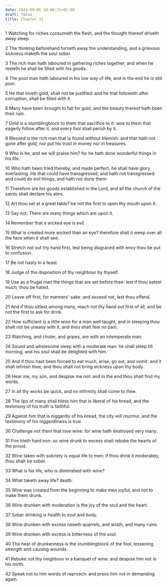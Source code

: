 ```yaml
---
date: 2024-09-06 20:00:31+02:00
draft: false
title: Chapter 31
---
```




1 Watching for riches consumeth the flesh, and the thought thereof driveth away sleep.

2 The thinking beforehand turneth away the understanding, and a grievous sickness maketh the soul sober.

3 The rich man hath laboured in gathering riches together, and when he resteth he shall be filled with his goods.

4 The poor man hath laboured in his low way of life, and in the end he is still poor.

5 He that loveth gold, shall not be justified: and he that followeth after corruption, shall be filled with it.

6 Many have been brought to fall for gold, and the beauty thereof hath been their ruin.

7 Gold is a stumblingblock to them that sacrifice to it: woe to them that eagerly follow after it, and every fool shall perish by it.

8 Blessed is the rich man that is found without blemish: and that hath not gone after gold, nor put his trust in money nor in treasures.

9 Who is he, and we will praise him? for he hath done wonderful things in his life.

10 Who hath been tried thereby, and made perfect, he shall have glory everlasting. He that could have transgressed, and hath not transgressed: and could do evil things, and hath not done them:

11 Therefore are his goods established in the Lord, and all the church of the saints shall declare his alms.

12 Art thou set at a great table? be not the first to open thy mouth upon it.

13 Say not: There are many things which are upon it.

14 Remember that a wicked eye is evil.

15 What is created more wicked than an eye? therefore shall it weep over all the face when it shall see.

16 Stretch not out thy hand first, lest being disgraced with envy thou be put to confusion.

17 Be not hasty in a feast.

18 Judge of the disposition of thy neighbour by thyself.

19 Use as a frugal man the things that are set before thee: lest if thou eatest much, thou be hated.

20 Leave off first, for manners' sake: and exceed not, lest thou offend.

21 And if thou sittest among many, reach not thy hand out first of all, and be not the first to ask for drink.

22 How sufficient is a little wine for a man well taught, and in sleeping thou shalt not be uneasy with it, and thou shalt feel no pain.

23 Watching, and choler, and gripes, are with an intemperate man:

24 Sound and wholesome sleep with a moderate man: he shall sleep till morning, and his soul shall be delighted with him.

25 And if thou hast been forced to eat much, arise, go out, and vomit: and it shall refresh thee, and thou shalt not bring sickness upon thy body.

26 Hear me, my son, and despise me not: and in the end thou shalt find my words.

27 In all thy works be quick, and no infirmity shall come to thee.

28 The lips of many shall bless him that is liberal of his bread, and the testimony of his truth is faithful.

29 Against him that is niggardly of his bread, the city will murmur, and the testimony of his niggardliness is true.

30 Challenge not them that love wine: for wine hath destroyed very many.

31 Fire trieth hard iron: so wine drunk to excess shall rebuke the hearts of the proud.

32 Wine taken with sobriety is equal life to men: if thou drink it moderately, thou shalt be sober.

33 What is his life, who is diminished with wine?

34 What taketh away life? death.

35 Wine was created from the beginning to make men joyful, and not to make them drunk.

36 Wine drunken with moderation is the joy of the soul and the heart.

37 Sober drinking is health to soul and body.

38 Wine drunken with excess raiseth quarrels, and wrath, and many ruins.

39 Wine drunken with excess is bitterness of the soul.

40 The heat of drunkenness is the stumblingblock of the fool, lessening strength and causing wounds.

41 Rebuke not thy neighbour in a banquet of wine: and despise him not in his mirth.

42 Speak not to him words of reproach: and press him not in demanding again.

